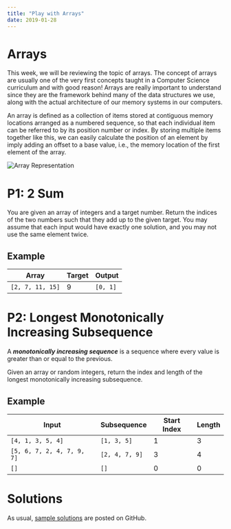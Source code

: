 ```yaml
---
title: "Play with Arrays"
date: 2019-01-28
---
```


# Arrays

This week, we will be reviewing the topic of arrays. The concept of arrays are usually one of the very first concepts taught in a Computer Science curriculum and with good reason! Arrays are really important to understand since they are the framework behind many of the data structures we use, along with the actual architecture of our memory systems in our computers.

An array is defined as a collection of items stored at contiguous memory locations arranged as a numbered sequence, so that each individual item can be referred to by its position number or index. By storing multiple items together like this, we can easily calculate the position of an element by imply adding an offset to a base value, i.e., the memory location of the first element of the array.

![Array Representation](https://cdncontribute.geeksforgeeks.org/wp-content/uploads/array-2.png)


# P1: 2 Sum

You are given an array of integers and a target number. Return the indices of the two numbers such that they add up to the given target. You may assume that each input would have exactly one solution, and you may not use the same element twice.

## Example

| Array            | Target       | Output      |
|------------------|--------------|-------------|
| `[2, 7, 11, 15]` |            9 | `[0, 1]`    |


# P2: Longest Monotonically Increasing Subsequence

A ***monotonically increasing sequence*** is a sequence where every value is greater than or equal to the previous.

Given an array or random integers, return the index and length of the longest monotonically increasing subsequence.

## Example

| Input                      | Subsequence    | Start Index | Length |
|----------------------------|----------------|-------------|--------|
| `[4, 1, 3, 5, 4]`          | `[1, 3, 5]`    |           1 |      3 |
| `[5, 6, 7, 2, 4, 7, 9, 7]` | `[2, 4, 7, 9]` |           3 |      4 |
| `[]`                       | `[]`           |           0 |      0 |


# Solutions

As usual, [sample solutions][csip-uga/archive] are posted on GitHub.

[csip-uga/archive]: https://github.com/csip-uga/archive
